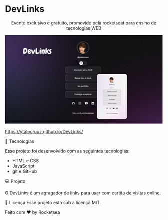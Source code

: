 # DevLinks

<p align="center"> Evento exclusivo e gratuito, promovido pela rocketseat para ensino de tecnologias WEB</P> 

<p><img alt="Projeto DevLinks" src="./assets/preview.jpg"></p>

https://ytalocruuz.github.io/DevLinks/

🚀 Tecnologias

Esse projeto foi desenvolvido com as seguintes tecnologias: 

- HTML e CSS
- JavaScript
- git e GitHub

💻 Projeto

O DevLinks é um agragador de links para usar com cartão de visitas online. 

📝 Licença
Esse projeto está sob a licença MIT.

Feito com ♥ by Rocketsea
